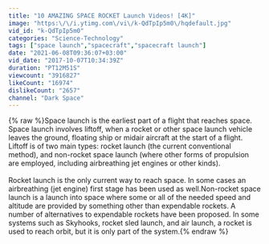 ```yaml
---
title: "10 AMAZING SPACE ROCKET Launch Videos! [4K]"
image: "https:\/\/i.ytimg.com\/vi\/k-QdTpIp5m0\/hqdefault.jpg"
vid_id: "k-QdTpIp5m0"
categories: "Science-Technology"
tags: ["space launch","spacecraft","spacecraft launch"]
date: "2021-06-08T09:36:07+03:00"
vid_date: "2017-10-07T10:34:39Z"
duration: "PT12M51S"
viewcount: "3916827"
likeCount: "16974"
dislikeCount: "2657"
channel: "Dark Space"
---
```

{% raw %}Space launch is the earliest part of a flight that reaches space. Space launch involves liftoff, when a rocket or other space launch vehicle leaves the ground, floating ship or midair aircraft at the start of a flight. Liftoff is of two main types: rocket launch (the current conventional method), and non-rocket space launch (where other forms of propulsion are employed, including airbreathing jet engines or other kinds).<br /><br />Rocket launch is the only current way to reach space. In some cases an airbreathing (jet engine) first stage has been used as well.Non-rocket space launch is a launch into space where some or all of the needed speed and altitude are provided by something other than expendable rockets. A number of alternatives to expendable rockets have been proposed. In some systems such as Skyhooks, rocket sled launch, and air launch, a rocket is used to reach orbit, but it is only part of the system.{% endraw %}
